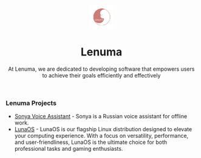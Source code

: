 <div align="center">
  <img src="logo.png" width="64" alt="Lenuma logo"></img>
  <br/>
  <h1 align="center">Lenuma</h1>
  <p align="center">At Lenuma, we are dedicated to developing software that empowers users to achieve their goals efficiently and effectively </p>
</div>
<br />

### Lenuma Projects
- [Sonya Voice Assistant](https://github.com/Lenuma-inc/SonyaPy) - Sonya is a Russian voice assistant for offline work.
- [LunaOS](https://github.com/Lenuma-inc/LunaOS-ISO) - LunaOS is our flagship Linux distribution designed to elevate your computing experience. With a focus on versatility, performance, and user-friendliness, LunaOS is the ultimate choice for both professional tasks and gaming enthusiasts.
